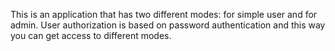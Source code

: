 This is an application that has two different modes: for simple user and for admin. User authorization is based on password authentication and this way you can get access to different modes.

